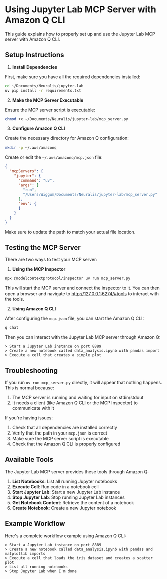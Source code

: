 # Using Jupyter Lab MCP Server with Amazon Q CLI

This guide explains how to properly set up and use the Jupyter Lab MCP server with Amazon Q CLI.

## Setup Instructions

1. **Install Dependencies**

First, make sure you have all the required dependencies installed:

```bash
cd ~/Documents/Neuralis/jupyter-lab
uv pip install -r requirements.txt
```

2. **Make the MCP Server Executable**

Ensure the MCP server script is executable:

```bash
chmod +x ~/Documents/Neuralis/jupyter-lab/mcp_server.py
```

3. **Configure Amazon Q CLI**

Create the necessary directory for Amazon Q configuration:

```bash
mkdir -p ~/.aws/amazonq
```

Create or edit the `~/.aws/amazonq/mcp.json` file:

```json
{
  "mcpServers": {
    "jupyter": {
      "command": "uv",
      "args": [
        "run",
        "/Users/Wiggum/Documents/Neuralis/jupyter-lab/mcp_server.py"
      ],
      "env": {
      }
    }
  }
}
```

Make sure to update the path to match your actual file location.

## Testing the MCP Server

There are two ways to test your MCP server:

1. **Using the MCP Inspector**

```bash
npx @modelcontextprotocol/inspector uv run mcp_server.py
```

This will start the MCP server and connect the inspector to it. You can then open a browser and navigate to http://127.0.0.1:6274/#tools to interact with the tools.

2. **Using Amazon Q CLI**

After configuring the `mcp.json` file, you can start the Amazon Q CLI:

```bash
q chat
```

Then you can interact with the Jupyter Lab MCP server through Amazon Q:

```
> Start a Jupyter Lab instance on port 8889
> Create a new notebook called data_analysis.ipynb with pandas import
> Execute a cell that creates a simple plot
```

## Troubleshooting

If you run `uv run mcp_server.py` directly, it will appear that nothing happens. This is normal because:

1. The MCP server is running and waiting for input on stdin/stdout
2. It needs a client (like Amazon Q CLI or the MCP Inspector) to communicate with it

If you're having issues:

1. Check that all dependencies are installed correctly
2. Verify that the path in your `mcp.json` is correct
3. Make sure the MCP server script is executable
4. Check that the Amazon Q CLI is properly configured

## Available Tools

The Jupyter Lab MCP server provides these tools through Amazon Q:

1. **List Notebooks**: List all running Jupyter notebooks
2. **Execute Cell**: Run code in a notebook cell
3. **Start Jupyter Lab**: Start a new Jupyter Lab instance
4. **Stop Jupyter Lab**: Stop running Jupyter Lab instances
5. **Get Notebook Content**: Retrieve the content of a notebook
6. **Create Notebook**: Create a new Jupyter notebook

## Example Workflow

Here's a complete workflow example using Amazon Q CLI:

```
> Start a Jupyter Lab instance on port 8889
> Create a new notebook called data_analysis.ipynb with pandas and matplotlib imports
> Execute a cell that loads the iris dataset and creates a scatter plot
> List all running notebooks
> Stop Jupyter Lab when I'm done
```
